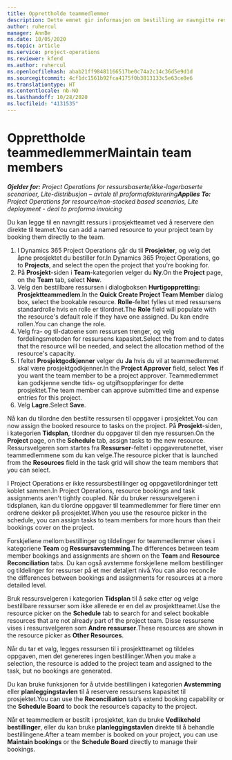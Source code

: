 ```yaml
---
title: Opprettholde teammedlemmer
description: Dette emnet gir informasjon om bestilling av navngitte ressurser for prosjektteam og tilordne dem til oppgaver.
author: ruhercul
manager: AnnBe
ms.date: 10/05/2020
ms.topic: article
ms.service: project-operations
ms.reviewer: kfend
ms.author: ruhercul
ms.openlocfilehash: abab21ff98481166517be0c74a2c14c36d5e9d1d
ms.sourcegitcommit: 4cf1dc1561b92fca4175f0b3813133c5e63ce8e6
ms.translationtype: HT
ms.contentlocale: nb-NO
ms.lasthandoff: 10/28/2020
ms.locfileid: "4131535"
---
```

# <a name="maintain-team-members"></a><span data-ttu-id="713ec-103">Opprettholde teammedlemmer</span><span class="sxs-lookup"><span data-stu-id="713ec-103">Maintain team members</span></span>

<span data-ttu-id="713ec-104">_**Gjelder for:** Project Operations for ressursbaserte/ikke-lagerbaserte scenarioer, Lite-distribusjon – avtale til proformafakturering_</span><span class="sxs-lookup"><span data-stu-id="713ec-104">_**Applies To:** Project Operations for resource/non-stocked based scenarios, Lite deployment - deal to proforma invoicing_</span></span>

<span data-ttu-id="713ec-105">Du kan legge til en navngitt ressurs i prosjektteamet ved å reservere den direkte til teamet.</span><span class="sxs-lookup"><span data-stu-id="713ec-105">You can add a named resource to your project team by booking them directly to the team.</span></span>

1. <span data-ttu-id="713ec-106">I Dynamics 365 Project Operations går du til **Prosjekter**, og velg det åpne prosjektet du bestiller for.</span><span class="sxs-lookup"><span data-stu-id="713ec-106">In Dynamics 365 Project Operations, go to **Projects**, and select the open the project that you're booking for.</span></span>
2. <span data-ttu-id="713ec-107">På **Prosjekt**-siden i **Team**-kategorien velger du **Ny**.</span><span class="sxs-lookup"><span data-stu-id="713ec-107">On the **Project** page, on the **Team** tab, select **New**.</span></span> 
3. <span data-ttu-id="713ec-108">Velg den bestillbare ressursen i dialogboksen **Hurtigoppretting: Prosjektteammedlem**.</span><span class="sxs-lookup"><span data-stu-id="713ec-108">In the **Quick Create Project Team Member** dialog box, select the bookable resource.</span></span> <span data-ttu-id="713ec-109">**Rolle**-feltet fylles ut med ressursens standardrolle hvis en rolle er tilordnet.</span><span class="sxs-lookup"><span data-stu-id="713ec-109">The **Role** field will populate with the resource's default role if they have one assigned.</span></span> <span data-ttu-id="713ec-110">Du kan endre rollen.</span><span class="sxs-lookup"><span data-stu-id="713ec-110">You can change the role.</span></span> 
4. <span data-ttu-id="713ec-111">Velg fra- og til-datoene som ressursen trenger, og velg fordelingsmetoden for ressursens kapasitet.</span><span class="sxs-lookup"><span data-stu-id="713ec-111">Select the from and to dates that the resource will be needed, and select the allocation method of the resource's capacity.</span></span> 
5. <span data-ttu-id="713ec-112">I feltet **Prosjektgodkjenner** velger du **Ja** hvis du vil at teammedlemmet skal være prosjektgodkjenner.</span><span class="sxs-lookup"><span data-stu-id="713ec-112">In the **Project Approver** field, select **Yes** if you want the team member to be a project approver.</span></span> <span data-ttu-id="713ec-113">Teammedlemmet kan godkjenne sendte tids- og utgiftsoppføringer for dette prosjektet.</span><span class="sxs-lookup"><span data-stu-id="713ec-113">The team member can approve submitted time and expense entries for this project.</span></span> 
6. <span data-ttu-id="713ec-114">Velg **Lagre**.</span><span class="sxs-lookup"><span data-stu-id="713ec-114">Select **Save**.</span></span>

<span data-ttu-id="713ec-115">Nå kan du tilordne den bestilte ressursen til oppgaver i prosjektet.</span><span class="sxs-lookup"><span data-stu-id="713ec-115">You can now assign the booked resource to tasks on the project.</span></span> <span data-ttu-id="713ec-116">På **Prosjekt**-siden, i kategorien **Tidsplan**, tilordner du oppgaver til den nye ressursen.</span><span class="sxs-lookup"><span data-stu-id="713ec-116">On the **Project** page, on the **Schedule** tab, assign tasks to the new resource.</span></span> <span data-ttu-id="713ec-117">Ressursvelgeren som startes fra **Ressurser**-feltet i oppgaverutenettet, viser teammedlemmene som du kan velge.</span><span class="sxs-lookup"><span data-stu-id="713ec-117">The resource picker that is launched from the **Resources** field in the task grid will show the team members that you can select.</span></span>


<span data-ttu-id="713ec-118">I Project Operations er ikke ressursbestillinger og oppgavetilordninger tett koblet sammen.</span><span class="sxs-lookup"><span data-stu-id="713ec-118">In Project Operations, resource bookings and task assignments aren't tightly coupled.</span></span> <span data-ttu-id="713ec-119">Når du bruker ressursvelgeren i tidsplanen, kan du tilordne oppgaver til teammedlemmer for flere timer enn ordrene dekker på prosjektet.</span><span class="sxs-lookup"><span data-stu-id="713ec-119">When you use the resource picker in the schedule, you can assign tasks to team members for more hours than their bookings cover on the project.</span></span>

<span data-ttu-id="713ec-120">Forskjellene mellom bestillinger og tildelinger for teammedlemmer vises i kategoriene **Team** og **Ressursavstemming**.</span><span class="sxs-lookup"><span data-stu-id="713ec-120">The differences between team member bookings and assignments are shown on the **Team** and **Resource Reconciliation** tabs.</span></span> <span data-ttu-id="713ec-121">Du kan også avstemme forskjellene mellom bestillinger og tildelinger for ressurser på et mer detaljert nivå.</span><span class="sxs-lookup"><span data-stu-id="713ec-121">You can also reconcile the differences between bookings and assignments for resources at a more detailed level.</span></span>

<span data-ttu-id="713ec-122">Bruk ressursvelgeren i kategorien **Tidsplan** til å søke etter og velge bestillbare ressurser som ikke allerede er en del av prosjektteamet.</span><span class="sxs-lookup"><span data-stu-id="713ec-122">Use the resource picker on the **Schedule** tab to search for and select bookable resources that are not already part of the project team.</span></span> <span data-ttu-id="713ec-123">Disse ressursene vises i ressursvelgeren som **Andre ressurser**.</span><span class="sxs-lookup"><span data-stu-id="713ec-123">These resources are shown in the resource picker as **Other Resources**.</span></span>

<span data-ttu-id="713ec-124">Når du tar et valg, legges ressursen til i prosjektteamet og tildeles oppgaven, men det genereres ingen bestillinger.</span><span class="sxs-lookup"><span data-stu-id="713ec-124">When you make a selection, the resource is added to the project team and assigned to the task, but no bookings are generated.</span></span>

<span data-ttu-id="713ec-125">Du kan bruke funksjonen for å utvide bestillingen i kategorien **Avstemming** eller **planleggingstavlen** til å reservere ressursens kapasitet til prosjektet.</span><span class="sxs-lookup"><span data-stu-id="713ec-125">You can use the **Reconciliation** tab’s extend booking capability or the **Schedule Board** to book the resource’s capacity to the project.</span></span>

<span data-ttu-id="713ec-126">Når et teammedlem er bestilt i prosjektet, kan du bruke **Vedlikehold bestillinger**, eller du kan bruke **planleggingstavlen** direkte til å behandle bestillingene.</span><span class="sxs-lookup"><span data-stu-id="713ec-126">After a team member is booked on your project, you can use **Maintain bookings** or the **Schedule Board** directly to manage their bookings.</span></span>
